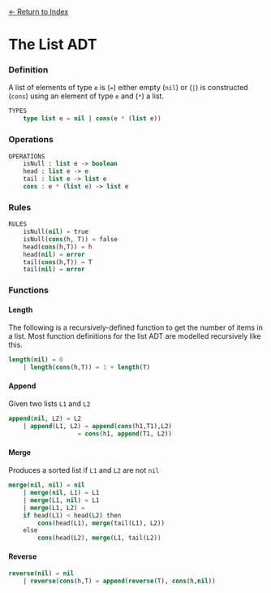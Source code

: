 [← Return to Index](https://github.com/cjmlgrto/fit2004-notes)


# The List ADT

### Definition

A list of elements of type `e` is (`=`) either empty (`nil`) or (`|`) is constructed (`cons`) using an element of type `e` and (`*`) a list.

```lisp
TYPES
    type list e = nil | cons(e * (list e))
```

### Operations

```lisp
OPERATIONS
    isNull : list e -> boolean
    head : list e -> e
    tail : list e -> list e
    cons : e * (list e) -> list e
```

### Rules

```lisp
RULES
    isNull(nil) = true
    isNull(cons(h, T)) = false
    head(cons(h,T)) = h
    head(nil) = error
    tail(cons(h,T)) = T
    tail(nil) = error
```

### Functions

#### Length

The following is a recursively-defined function to get the number of items in a list. Most function definitions for the list ADT are modelled recursively like this.

```lisp
length(nil) = 0 
    | length(cons(h,T)) = 1 + length(T)
```


#### Append

Given two lists `L1` and `L2`

```lisp
append(nil, L2) = L2
    | append(L1, L2) = append(cons(h1,T1),L2)
                   = cons(h1, append(T1, L2))
```

#### Merge

Produces a sorted list if `L1` and `L2` are not `nil`

```lisp                      
merge(nil, nil) = nil
    | merge(nil, L1) = L1
    | merge(L1, nil) = L1
    | merge(L1, L2) = 
    if head(L1) < head(L2) then
        cons(head(L1), merge(tail(L1), L2))
    else
        cons(head(L2), merge(L1, tail(L2))
```

#### Reverse
```lisp 
reverse(nil) = nil
    | reverse(cons(h,T) = append(reverse(T), cons(h,nil))
```